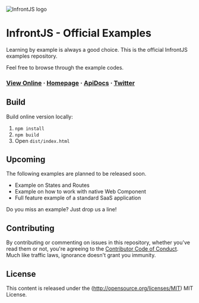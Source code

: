 ![InfrontJS logo](https://www.infrontjs.com/assets/ext/ifjs-colored-bg-logo.png)

# InfrontJS - Official Examples

Learning by example is always a good choice. This is the official InfrontJS examples repository.

Feel free to browse through the example codes.

### [View Online](https://examples.infrontjs.com) &middot; [Homepage](https://www.infrontjs.com) &middot; [ApiDocs](https://apidocs.infrontjs.com) &middot; [Twitter](https://twitter.com/infrontjs)

## Build

Build online version locally:

1. `npm install`
2. `npm build`
3. Open `dist/index.html`

## Upcoming

The following examples are planned to be released soon.

- Example on States and Routes
- Example on how to work with native Web Component 
- Full feature example of a standard SaaS application

Do you miss an example? Just drop us a line!

## Contributing

By contributing or commenting on issues in this repository, whether you've read them or not, you're agreeing to the [Contributor Code of Conduct](CODE-OF-CONDUCT.md). Much like traffic laws, ignorance doesn't grant you immunity.

## License

This content is released under the (http://opensource.org/licenses/MIT) MIT License.
